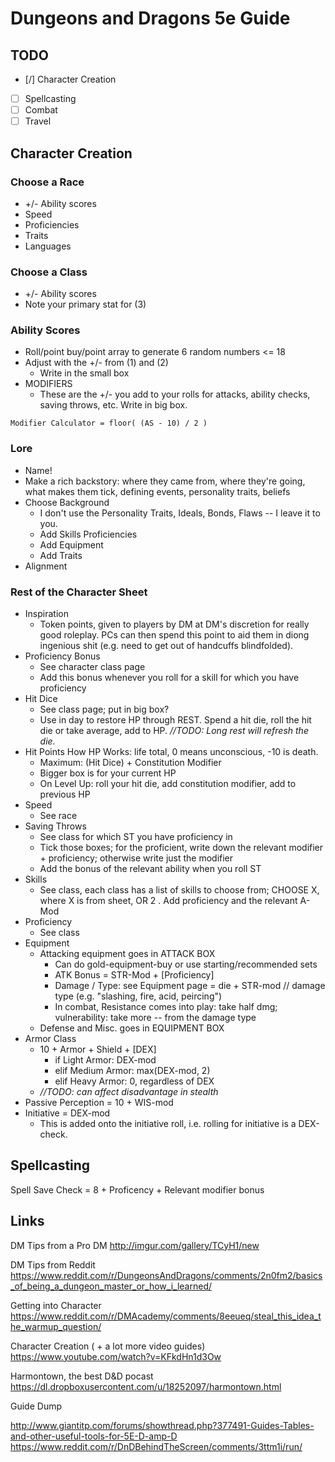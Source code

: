 # Dungeons and Dragons 5e Guide

## TODO

* [/] Character Creation
* [ ] Spellcasting
* [ ] Combat
* [ ] Travel

## Character Creation

### Choose a Race
* +/- Ability scores
* Speed
* Proficiencies
* Traits
* Languages

### Choose a Class
* +/- Ability scores
* Note your primary stat for (3)

### Ability Scores
* Roll/point buy/point array to generate 6 random numbers <= 18
* Adjust with the +/- from (1) and (2)
	- Write in the small box
* MODIFIERS
	* These are the +/- you add to your rolls for attacks, ability checks, saving throws, etc. Write in big box.

```
Modifier Calculator = floor( (AS - 10) / 2 )
```

### Lore
* Name!
* Make a rich backstory: where they came from, where they're going, what makes them tick, defining events, personality traits, beliefs
* Choose Background
	- I don't use the Personality Traits, Ideals, Bonds, Flaws -- I leave it to you.
	- Add Skills Proficiencies
	- Add Equipment
	- Add Traits
* Alignment

### Rest of the Character Sheet
* Inspiration
	- Token points, given to players by DM at DM's discretion for really good roleplay. PCs can then spend this point to aid them in diong ingenious shit (e.g. need to get out of handcuffs blindfolded). 
* Proficiency Bonus
	- See character class page
	- Add this bonus whenever you roll for a skill for which you have proficiency
* Hit Dice
	- See class page; put in big box?
	- Use in day to restore HP through REST. Spend a hit die, roll the hit die or take average, add to HP. *//TODO: Long rest will refresh the die.*
* Hit Points
	How HP Works: life total, 0 means unconscious, -10 is death.
	- Maximum: (Hit Dice) + Constitution Modifier
	- Bigger box is for your current HP
	- On Level Up: roll your hit die, add constitution modifier, add to previous HP
* Speed
	- See race
* Saving Throws
	- See class for which ST you have proficiency in
	- Tick those boxes; for the proficient, write down the relevant modifier + proficiency; otherwise write just the modifier
	- Add the bonus of the relevant ability when you roll ST
* Skills
	- See class, each class has a list of skills to choose from; CHOOSE X, where X is from sheet, OR 2
		. Add proficiency and the relevant A-Mod
* Proficiency
	- See class
* Equipment
	* Attacking equipment goes in ATTACK BOX
		- Can do gold-equipment-buy or use starting/recommended sets
		- ATK Bonus = STR-Mod + [Proficiency]
		- Damage / Type: see Equipment page = die + STR-mod // damage type (e.g. "slashing, fire, acid, peircing")
		- In combat, Resistance comes into play: take half dmg; vulnerability: take more -- from the damage type 
	* Defense and Misc. goes in EQUIPMENT BOX
* Armor Class
	* 10 + Armor + Shield + [DEX]
		- if Light Armor: DEX-mod 
		- elif Medium Armor: max(DEX-mod, 2) 
		- elif Heavy Armor: 0, regardless of DEX
	- *//TODO: can affect disadvantage in stealth*
* Passive Perception
	= 10 + WIS-mod
* Initiative
	= DEX-mod
	* This is added onto the initiative roll, i.e. rolling for initiative is a DEX-check. 

## Spellcasting
Spell Save Check = 8 + Proficency + Relevant modifier bonus

## Links

DM Tips from a Pro DM
http://imgur.com/gallery/TCyH1/new

DM Tips from Reddit
https://www.reddit.com/r/DungeonsAndDragons/comments/2n0fm2/basics_of_being_a_dungeon_master_or_how_i_learned/

Getting into Character
https://www.reddit.com/r/DMAcademy/comments/8eeueq/steal_this_idea_the_warmup_question/

Character Creation ( + a lot more video guides)
https://www.youtube.com/watch?v=KFkdHn1d3Ow

Harmontown, the best D&D pocast
https://dl.dropboxusercontent.com/u/18252097/harmontown.html

Guide Dump

http://www.giantitp.com/forums/showthread.php?377491-Guides-Tables-and-other-useful-tools-for-5E-D-amp-D
https://www.reddit.com/r/DnDBehindTheScreen/comments/3ttm1i/run/










